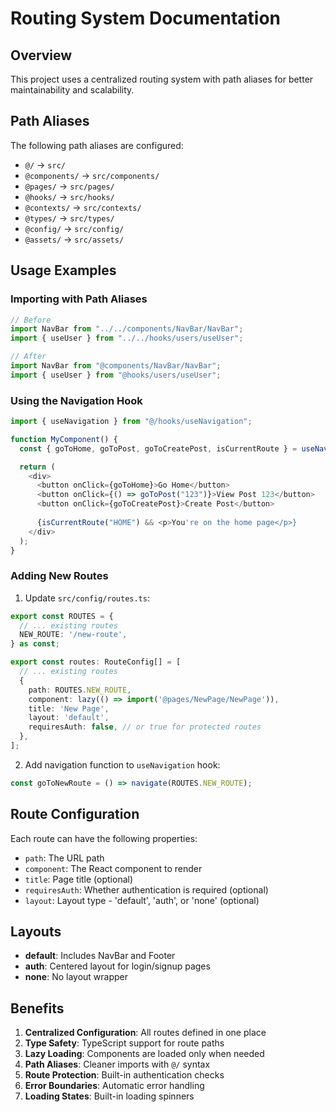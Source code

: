 # Routing System Documentation

## Overview

This project uses a centralized routing system with path aliases for better maintainability and scalability.

## Path Aliases

The following path aliases are configured:

- `@/` → `src/`
- `@components/` → `src/components/`
- `@pages/` → `src/pages/`
- `@hooks/` → `src/hooks/`
- `@contexts/` → `src/contexts/`
- `@types/` → `src/types/`
- `@config/` → `src/config/`
- `@assets/` → `src/assets/`

## Usage Examples

### Importing with Path Aliases

```typescript
// Before
import NavBar from "../../components/NavBar/NavBar";
import { useUser } from "../../hooks/users/useUser";

// After
import NavBar from "@components/NavBar/NavBar";
import { useUser } from "@hooks/users/useUser";
```

### Using the Navigation Hook

```typescript
import { useNavigation } from "@/hooks/useNavigation";

function MyComponent() {
  const { goToHome, goToPost, goToCreatePost, isCurrentRoute } = useNavigation();

  return (
    <div>
      <button onClick={goToHome}>Go Home</button>
      <button onClick={() => goToPost("123")}>View Post 123</button>
      <button onClick={goToCreatePost}>Create Post</button>
      
      {isCurrentRoute("HOME") && <p>You're on the home page</p>}
    </div>
  );
}
```

### Adding New Routes

1. Update `src/config/routes.ts`:
```typescript
export const ROUTES = {
  // ... existing routes
  NEW_ROUTE: '/new-route',
} as const;

export const routes: RouteConfig[] = [
  // ... existing routes
  {
    path: ROUTES.NEW_ROUTE,
    component: lazy(() => import('@pages/NewPage/NewPage')),
    title: 'New Page',
    layout: 'default',
    requiresAuth: false, // or true for protected routes
  },
];
```

2. Add navigation function to `useNavigation` hook:
```typescript
const goToNewRoute = () => navigate(ROUTES.NEW_ROUTE);
```

## Route Configuration

Each route can have the following properties:

- `path`: The URL path
- `component`: The React component to render
- `title`: Page title (optional)
- `requiresAuth`: Whether authentication is required (optional)
- `layout`: Layout type - 'default', 'auth', or 'none' (optional)

## Layouts

- **default**: Includes NavBar and Footer
- **auth**: Centered layout for login/signup pages
- **none**: No layout wrapper

## Benefits

1. **Centralized Configuration**: All routes defined in one place
2. **Type Safety**: TypeScript support for route paths
3. **Lazy Loading**: Components are loaded only when needed
4. **Path Aliases**: Cleaner imports with `@/` syntax
5. **Route Protection**: Built-in authentication checks
6. **Error Boundaries**: Automatic error handling
7. **Loading States**: Built-in loading spinners 